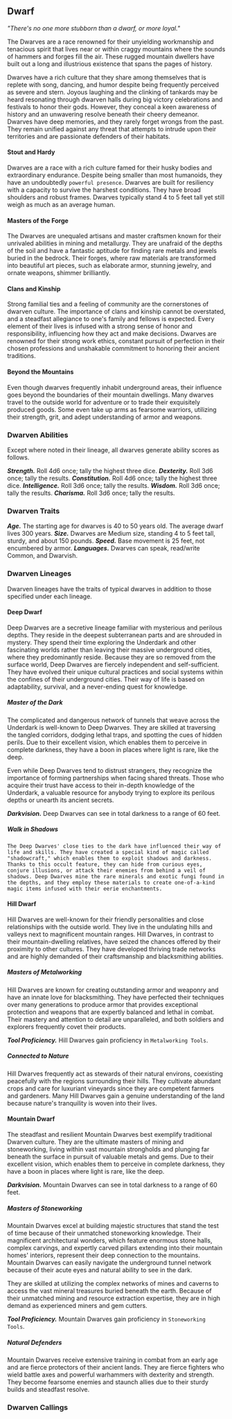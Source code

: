 ## Dwarf

*"There's no one more stubborn than a dwarf, or more loyal."*

The Dwarves are a race renowned for their unyielding workmanship and tenacious spirit that lives near or within craggy mountains where the sounds of hammers and forges fill the air. These rugged mountain dwellers have built out a long and illustrious existence that spans the pages of history.

Dwarves have a rich culture that they share among themselves that is replete with song, dancing, and humor despite being frequently perceived as severe and stern. Joyous laughing and the clinking of tankards may be heard resonating through dwarven halls during big victory celebrations and festivals to honor their gods. However, they conceal a keen awareness of history and an unwavering resolve beneath their cheery demeanor. Dwarves have deep memories, and they rarely forget wrongs from the past. They remain unified against any threat that attempts to intrude upon their territories and are passionate defenders of their habitats.

#### Stout and Hardy

Dwarves are a race with a rich culture famed for their husky bodies and extraordinary endurance. Despite being smaller than most humanoids, they have an undoubtedly `powerful presence`. Dwarves are built for resiliency with a capacity to survive the harshest conditions. They have broad shoulders and robust frames. Dwarves typically stand 4 to 5 feet tall yet still weigh as much as an average human.

#### Masters of the Forge

The Dwarves are unequaled artisans and master craftsmen known for their unrivaled abilities in mining and metallurgy. They are unafraid of the depths of the soil and have a fantastic aptitude for finding rare metals and jewels buried in the bedrock. Their forges, where raw materials are transformed into beautiful art pieces, such as elaborate armor, stunning jewelry, and ornate weapons, shimmer brilliantly.

#### Clans and Kinship

Strong familial ties and a feeling of community are the cornerstones of dwarven culture. The importance of clans and kinship cannot be overstated, and a steadfast allegiance to one's family and fellows is expected. Every element of their lives is infused with a strong sense of honor and responsibility, influencing how they act and make decisions. Dwarves are renowned for their strong work ethics, constant pursuit of perfection in their chosen professions and unshakable commitment to honoring their ancient traditions.

#### Beyond the Mountains

Even though dwarves frequently inhabit underground areas, their influence goes beyond the boundaries of their mountain dwellings. Many dwarves travel to the outside world for adventure or to trade their exquisitely produced goods. Some even take up arms as fearsome warriors, utilizing their strength, grit, and adept understanding of armor and weapons.

### Dwarven Abilities

Except where noted in their lineage, all dwarves generate ability scores as follows.

***Strength.*** Roll 4d6 once; tally the highest three dice.
***Dexterity.*** Roll 3d6 once; tally the results.
***Constitution.*** Roll 4d6 once; tally the highest three dice.
***Intelligence.*** Roll 3d6 once; tally the results.
***Wisdom.*** Roll 3d6 once; tally the results.
***Charisma.*** Roll 3d6 once; tally the results.

### Dwarven Traits

***Age.*** The starting age for dwarves is 40 to 50 years old. The average dwarf lives 300 years.
***Size.*** Dwarves are Medium size, standing 4 to 5 feet tall, sturdy, and about 150 pounds.
***Speed.*** Base movement is 25 feet, not encumbered by armor.
***Languages.*** Dwarves can speak, read/write Common, and Dwarvish.

### Dwarven Lineages

Dwarven lineages have the traits of typical dwarves in addition to those specified under each lineage.

#### Deep Dwarf

Deep Dwarves are a secretive lineage familiar with mysterious and perilous depths. They reside in the deepest subterranean parts and are shrouded in mystery. They spend their time exploring the Underdark and other fascinating worlds rather than leaving their massive underground cities, where they predominantly reside. Because they are so removed from the surface world, Deep Dwarves are fiercely independent and self-sufficient. They have evolved their unique cultural practices and social systems within the confines of their underground cities. Their way of life is based on adaptability, survival, and a never-ending quest for knowledge.

##### Master of the Dark

The complicated and dangerous network of tunnels that weave across the Underdark is well-known to Deep Dwarves. They are skilled at traversing the tangled corridors, dodging lethal traps, and spotting the cues of hidden perils. Due to their excellent vision, which enables them to perceive in complete darkness, they have a boon in places where light is rare, like the deep.

Even while Deep Dwarves tend to distrust strangers, they recognize the importance of forming partnerships when facing shared threats. Those who acquire their trust have access to their in-depth knowledge of the Underdark, a valuable resource for anybody trying to explore its perilous depths or unearth its ancient secrets.

***Darkvision.*** Deep Dwarves can see in total darkness to a range of 60 feet.

##### Walk in Shadows

`The Deep Dwarves' close ties to the dark have influenced their way of life and skills. They have created a special kind of magic called "shadowcraft," which enables them to exploit shadows and darkness. Thanks to this occult feature, they can hide from curious eyes, conjure illusions, or attack their enemies from behind a veil of shadows. Deep Dwarves mine the rare minerals and exotic fungi found in the depths, and they employ these materials to create one-of-a-kind magic items infused with their eerie enchantments.`

<!--Add Nature benefits here -->

#### Hill Dwarf

Hill Dwarves are well-known for their friendly personalities and close relationships with the outside world. They live in the undulating hills and valleys next to magnificent mountain ranges. Hill Dwarves, in contrast to their mountain-dwelling relatives, have seized the chances offered by their proximity to other cultures. They have developed thriving trade networks and are highly demanded of their craftsmanship and blacksmithing abilities.

##### Masters of Metalworking

Hill Dwarves are known for creating outstanding armor and weaponry and have an innate love for blacksmithing. They have perfected their techniques over many generations to produce armor that provides exceptional protection and weapons that are expertly balanced and lethal in combat. Their mastery and attention to detail are unparalleled, and both soldiers and explorers frequently covet their products.

***Tool Proficiency.*** Hill Dwarves gain proficiency in `Metalworking Tools`.

##### Connected to Nature

Hill Dwarves frequently act as stewards of their natural environs, coexisting peacefully with the regions surrounding their hills. They cultivate abundant crops and care for luxuriant vineyards since they are competent farmers and gardeners. Many Hill Dwarves gain a genuine understanding of the land because nature's tranquility is woven into their lives.

<!--Add Nature benefits here -->

#### Mountain Dwarf

The steadfast and resilient Mountain Dwarves best exemplify traditional Dwarven culture. They are the ultimate masters of mining and stoneworking, living within vast mountain strongholds and plunging far beneath the surface in pursuit of valuable metals and gems. Due to their excellent vision, which enables them to perceive in complete darkness, they have a boon in places where light is rare, like the deep.

***Darkvision.*** Mountain Dwarves can see in total darkness to a range of 60 feet.

##### Masters of Stoneworking

Mountain Dwarves excel at building majestic structures that stand the test of time because of their unmatched stoneworking knowledge. Their magnificent architectural wonders, which feature enormous stone halls, complex carvings, and expertly carved pillars extending into their mountain homes' interiors, represent their deep connection to the mountains. Mountain Dwarves can easily navigate the underground tunnel network because of their acute eyes and natural ability to see in the dark.

They are skilled at utilizing the complex networks of mines and caverns to access the vast mineral treasures buried beneath the earth. Because of their unmatched mining and resource extraction expertise, they are in high demand as experienced miners and gem cutters.

***Tool Proficiency.*** Mountain Dwarves gain proficiency in `Stoneworking Tools`.

##### Natural Defenders

Mountain Dwarves receive extensive training in combat from an early age and are fierce protectors of their ancient lands. They are fierce fighters who wield battle axes and powerful warhammers with dexterity and strength. They become fearsome enemies and staunch allies due to their sturdy builds and steadfast resolve.

### Dwarven Callings

<!--Add copy here -->

